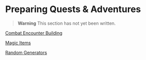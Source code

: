 # Preparing Quests & Adventures

> **Warning**
> This section has not yet been written.

[Combat Encounter Building](./Combat_Encounter_Building/Combat_Encounter_Building.md)

[Magic Items](./Magic_Items/Magic_Items.md)

[Random Generators](./Random_Generators/Random_Generators.md)
